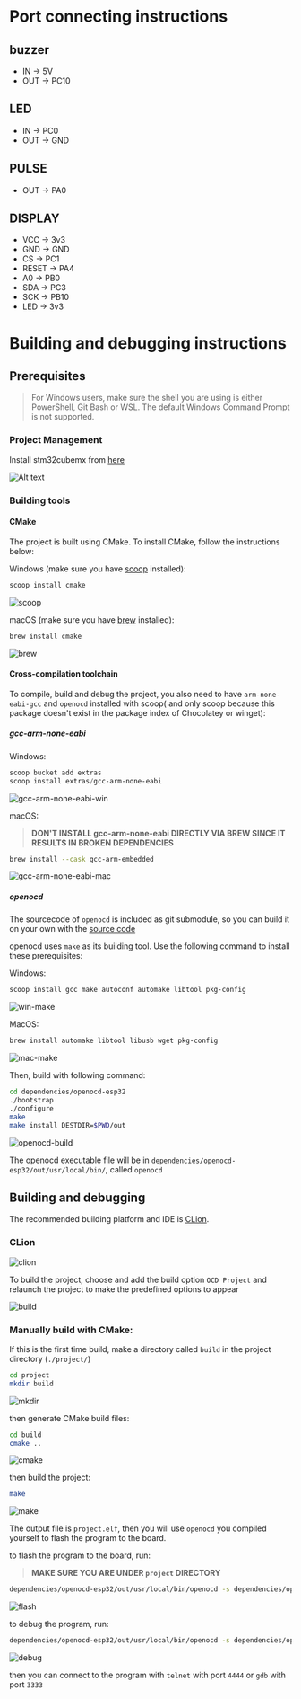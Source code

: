 # Port connecting instructions

## buzzer

- IN       -> 5V
- OUT      -> PC10

## LED

- IN       -> PC0
- OUT      -> GND

## PULSE

- OUT      -> PA0

## DISPLAY

 - VCC     -> 3v3
 - GND     -> GND
 - CS      -> PC1
 - RESET   -> PA4
 - A0      -> PB0
 - SDA     -> PC3
 - SCK     -> PB10
 - LED     -> 3v3

# Building and debugging instructions

## Prerequisites

> For Windows users, make sure the shell you are using is either PowerShell, Git Bash or WSL. The default Windows
> Command Prompt is not supported.

### Project Management

Install stm32cubemx from [here](https://www.st.com/en/development-tools/stm32cubemx.html)

![Alt text](./readme_res/image.png)

### Building tools

#### CMake

The project is built using CMake. To install CMake, follow the instructions below:

Windows (make sure you have [scoop](https://scoop.sh/) installed):

```bash
scoop install cmake
```

![scoop](./readme_res/SCR-20231027-cirh.png)

macOS (make sure you have [brew](https://brew.sh/) installed):

```bash
brew install cmake
```

![brew](./readme_res/SCR-20231027-cjkv.png)

#### Cross-compilation toolchain

To compile, build and debug the project, you also need to have `arm-none-eabi-gcc` and `openocd` installed with scoop(
and only scoop because this package doesn't exist in the package index of Chocolatey or winget):

##### gcc-arm-none-eabi

Windows:

```powershell
scoop bucket add extras
scoop install extras/gcc-arm-none-eabi
```

![gcc-arm-none-eabi-win](./readme_res/SCR-20231027-cklt.png)

macOS:

> **DON'T INSTALL gcc-arm-none-eabi DIRECTLY VIA BREW SINCE IT RESULTS IN BROKEN DEPENDENCIES**

```bash
brew install --cask gcc-arm-embedded
```

![gcc-arm-none-eabi-mac](./readme_res/SCR-20231027-ckwh.png)

##### openocd

The sourcecode of `openocd` is included as git submodule, so you can build it on your own with
the [source code](dependencies/openocd-esp32)

openocd uses `make` as its building tool. Use the following command to install these prerequisites:

Windows:

```bash
scoop install gcc make autoconf automake libtool pkg-config
```

![win-make](./readme_res/SCR-20231027-clhb.png)

MacOS:

```bash
brew install automake libtool libusb wget pkg-config
```

![mac-make](./readme_res/SCR-20231027-clqb.png)

Then, build with following command:

```bash
cd dependencies/openocd-esp32
./bootstrap
./configure
make
make install DESTDIR=$PWD/out
```

![openocd-build](./readme_res/SCR-20231027-clwx.png)

The openocd executable file will be in `dependencies/openocd-esp32/out/usr/local/bin/`, called `openocd`

## Building and debugging

The recommended building platform and IDE is [CLion](https://www.jetbrains.com/clion/).

### CLion

![clion](./readme_res/SCR-20231027-cmck.png)

To build the project, choose and add the build option `OCD Project` and relaunch the project to make the predefined
options to appear

![build](./readme_res/SCR-20231027-crna.png)

### Manually build with CMake:

If this is the first time build, make a directory called `build` in the project directory (`./project/`)

```bash
cd project
mkdir build
```

![mkdir](./readme_res/SCR-20231027-cmrj.png)

then generate CMake build files:

```bash
cd build
cmake ..
```

![cmake](./readme_res/SCR-20231027-cmyq.png)

then build the project:

```bash
make
```

![make](./readme_res/SCR-20231027-cndg.png)

The output file is `project.elf`, then you will use `openocd` you compiled yourself to flash the program to the board.

to flash the program to the board, run:

> **MAKE SURE YOU ARE UNDER `project` DIRECTORY**

```bash
dependencies/openocd-esp32/out/usr/local/bin/openocd -s dependencies/openocd-esp32/out/usr/local/share/openocd/scripts -f st_nucleo_f4.cfg -c "tcl_port disabled" -c "gdb_port disabled" -c "telnet_port disabled" -c "program \"./project.elf\"" -c reset -c shutdown
```

![flash](./readme_res/SCR-20231027-cqqu.png)

to debug the program, run:

```bash
dependencies/openocd-esp32/out/usr/local/bin/openocd -s dependencies/openocd-esp32/out/usr/local/share/openocd/scripts -f st_nucleo_f4.cfg -c "tcl_port disabled" -c "gdb_port 3333" -c "telnet_port 4444" -c "program \"./project.elf\"" -c "init;reset init;" -c "echo (((READY)))"
```

![debug](./readme_res/SCR-20231027-cqxj.png)

then you can connect to the program with `telnet` with port `4444` or `gdb` with port `3333`
